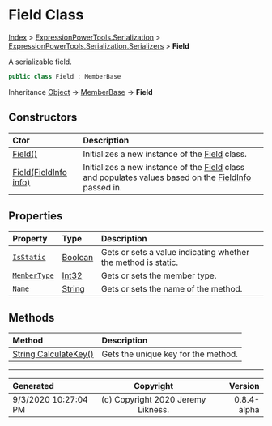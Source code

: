 ﻿# Field Class

[Index](../index.md) > [ExpressionPowerTools.Serialization](ExpressionPowerTools.Serialization.a.md) > [ExpressionPowerTools.Serialization.Serializers](ExpressionPowerTools.Serialization.Serializers.n.md) > **Field**

A serializable field.

```csharp
public class Field : MemberBase
```

Inheritance [Object](https://docs.microsoft.com/dotnet/api/system.object) → [MemberBase](ExpressionPowerTools.Serialization.Serializers.MemberBase.cs.md) → **Field**

## Constructors

| Ctor | Description |
| :-- | :-- |
| [Field()](ExpressionPowerTools.Serialization.Serializers.Field.ctor.md#field) | Initializes a new instance of the [Field](ExpressionPowerTools.Serialization.Serializers.Field.cs.md) class. |
| [Field(FieldInfo info)](ExpressionPowerTools.Serialization.Serializers.Field.ctor.md#fieldfieldinfo-info) | Initializes a new instance of the [Field](ExpressionPowerTools.Serialization.Serializers.Field.cs.md) class and            populates values based on the [FieldInfo](https://docs.microsoft.com/dotnet/api/system.reflection.fieldinfo) passed in. |
## Properties

| Property | Type | Description |
| :-- | :-- | :-- |
| [`IsStatic`](ExpressionPowerTools.Serialization.Serializers.Field.IsStatic.prop.md) | [Boolean](https://docs.microsoft.com/dotnet/api/system.boolean) | Gets or sets a value indicating whether the method is static. |
| [`MemberType`](ExpressionPowerTools.Serialization.Serializers.Field.MemberType.prop.md) | [Int32](https://docs.microsoft.com/dotnet/api/system.int32) | Gets or sets the member type. |
| [`Name`](ExpressionPowerTools.Serialization.Serializers.Field.Name.prop.md) | [String](https://docs.microsoft.com/dotnet/api/system.string) | Gets or sets the name of the method. |

## Methods

| Method | Description |
| :-- | :-- |
| [String CalculateKey()](ExpressionPowerTools.Serialization.Serializers.Field.CalculateKey.m.md) | Gets the unique key for the method. |

---

| Generated | Copyright | Version |
| :-- | :-: | --: |
| 9/3/2020 10:27:04 PM | (c) Copyright 2020 Jeremy Likness. | 0.8.4-alpha |
